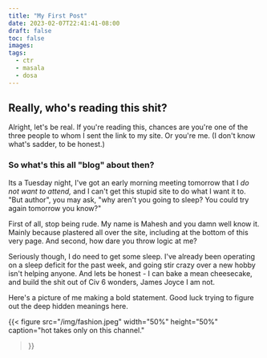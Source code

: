 ```yaml
---
title: "My First Post"
date: 2023-02-07T22:41:41-08:00
draft: false
toc: false
images:
tags:
  - ctr
  - masala
  - dosa
---
```


## Really, who's reading this shit?

Alright, let's be real. If you're reading this, chances are you're one of the three people to whom I sent the link to my site. Or you're me. (I don't know what's sadder, to be honest.)

### So what's this all "blog" about then?

Its a Tuesday night, I've got an early morning meeting tomorrow that I *do not want to attend,* and I can't get this stupid site to do what I want it to. 
"But author", you may ask, "why aren't you going to sleep? You could try again tomorrow you know?" 

First of all, stop being rude. My name is Mahesh and you damn well know it. Mainly because plastered all over the site, including at the bottom of this very page. And second, how dare you throw logic at me?

Seriously though, I do need to get some sleep. I've already been operating on a sleep deficit for the past week, and going stir crazy over a new hobby isn't helping anyone. And lets be honest - I can bake a mean cheesecake, and build the shit out of Civ 6 wonders, James Joyce I am not.

Here's a picture of me making a bold statement. Good luck trying to figure out the deep hidden meanings here.

{{< figure src="/img/fashion.jpeg" 
    width="50%" height="50%" 
    caption="hot takes only on this channel."
>}}